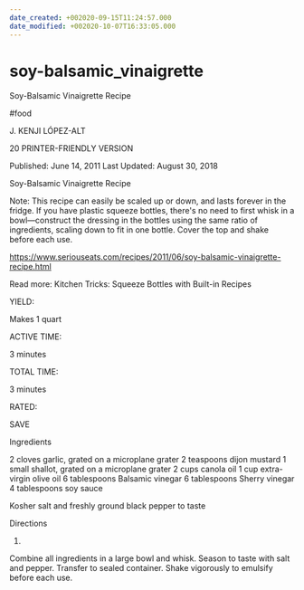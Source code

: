 ```yaml
---
date_created: +002020-09-15T11:24:57.000
date_modified: +002020-10-07T16:33:05.000
---
```


# soy-balsamic_vinaigrette

Soy-Balsamic Vinaigrette Recipe

#food

J. KENJI LÓPEZ-ALT

20 PRINTER-FRIENDLY VERSION

Published: June 14, 2011 Last Updated: August 30, 2018

Soy-Balsamic Vinaigrette Recipe

Note: This recipe can easily be scaled up or down, and lasts forever in the fridge. If you have plastic squeeze bottles, there's no need to first whisk in a bowl—construct the dressing in the bottles using the same ratio of ingredients, scaling down to fit in one bottle. Cover the top and shake before each use.

https://www.seriouseats.com/recipes/2011/06/soy-balsamic-vinaigrette-recipe.html

Read more: Kitchen Tricks: Squeeze Bottles with Built-in Recipes

YIELD:

Makes 1 quart

ACTIVE TIME:

3 minutes

TOTAL TIME:

3 minutes

RATED:

    
 SAVE

Ingredients

2 cloves garlic, grated on a microplane grater
2 teaspoons dijon mustard
1 small shallot, grated on a microplane grater
2 cups canola oil
1 cup extra-virgin olive oil
6 tablespoons Balsamic vinegar
6 tablespoons Sherry vinegar
4 tablespoons soy sauce

Kosher salt and freshly ground black pepper to taste

Directions

1.

Combine all ingredients in a large bowl and whisk. Season to taste with salt and pepper. Transfer to sealed container. Shake vigorously to emulsify before each use.
